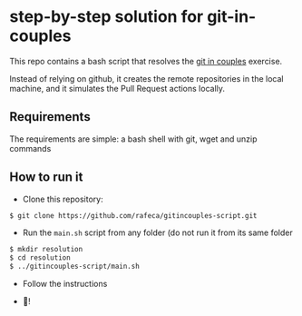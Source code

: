 # step-by-step solution for git-in-couples

This repo contains a bash script that resolves the
[git in couples](https://github.com/lodr/gitincouples) exercise.

Instead of relying on github, it creates the remote repositories in the local
machine, and it simulates the Pull Request actions locally.

## Requirements

The requirements are simple: a bash shell with git, wget and unzip commands

## How to run it

* Clone this repository:

```sh
$ git clone https://github.com/rafeca/gitincouples-script.git
```

* Run the `main.sh` script from any folder (do not run it from its same folder

```sh
$ mkdir resolution
$ cd resolution
$ ../gitincouples-script/main.sh
```

* Follow the instructions

* :beer:!
